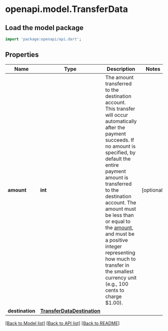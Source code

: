 # openapi.model.TransferData

## Load the model package
```dart
import 'package:openapi/api.dart';
```

## Properties
Name | Type | Description | Notes
------------ | ------------- | ------------- | -------------
**amount** | **int** | The amount transferred to the destination account. This transfer will occur automatically after the payment succeeds. If no amount is specified, by default the entire payment amount is transferred to the destination account.  The amount must be less than or equal to the [amount](https://stripe.com/docs/api/payment_intents/object#payment_intent_object-amount), and must be a positive integer  representing how much to transfer in the smallest currency unit (e.g., 100 cents to charge $1.00). | [optional] 
**destination** | [**TransferDataDestination**](TransferDataDestination.md) |  | 

[[Back to Model list]](../README.md#documentation-for-models) [[Back to API list]](../README.md#documentation-for-api-endpoints) [[Back to README]](../README.md)


